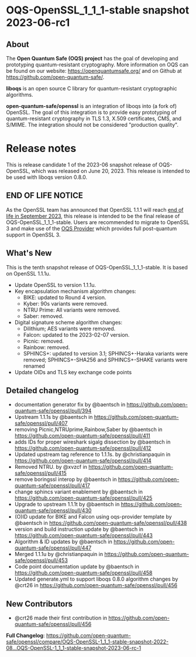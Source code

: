 OQS-OpenSSL_1\_1\_1-stable snapshot 2023-06-rc1
===============================================

About
-----

The **Open Quantum Safe (OQS) project** has the goal of developing and prototyping quantum-resistant cryptography.  More information on OQS can be found on our website: https://openquantumsafe.org/ and on Github at https://github.com/open-quantum-safe/.

**liboqs** is an open source C library for quantum-resistant cryptographic algorithms.

**open-quantum-safe/openssl** is an integration of liboqs into (a fork of) OpenSSL.  The goal of this integration is to provide easy prototyping of quantum-resistant cryptography in TLS 1.3, X.509 certificates, CMS, and S/MIME.  The integration should not be considered "production quality".

Release notes
=============

This is release candidate 1 of the 2023-06 snapshot release of OQS-OpenSSL, which was released on June 20, 2023.  This release is intended to be used with liboqs version 0.8.0.

END OF LIFE NOTICE
------------------

As the OpenSSL team has announced that OpenSSL 1.1.1 will reach [end of life in September 2023](https://www.openssl.org/blog/blog/2023/03/28/1.1.1-EOL/), this release is intended to be the final release of OQS-OpenSSL_1\_1\_1-stable.  Users are recommended to migrate to OpenSSL 3 and make use of the [OQS Provider](https://github.com/open-quantum-safe/oqs-provider/) which provides full post-quantum support in OpenSSL 3.

What's New
----------

This is the tenth snapshot release of OQS-OpenSSL_1\_1\_1-stable.  It is based on OpenSSL 1.1.1u.

- Update OpenSSL to version 1.1.1u.
- Key encapsulation mechanism algorithm changes:
  - BIKE: updated to Round 4 version.
  - Kyber: 90s variants were removed.
  - NTRU Prime: All variants were removed.
  - Saber: removed.
- Digital signature scheme algorithm changes:
  - Dilithium; AES variants were removed.
  - Falcon: updated to the 2023-02-07 version.
  - Picnic: removed.
  - Rainbow: removed.
  - SPHINCS+: updated to version 3.1; SPHINCS+-Haraka variants were removed; SPHINCS+-SHA256 and SPHINCS+-SHAKE variants were renamed
- Update OIDs and TLS key exchange code points

Detailed changelog
------------------

* documentation generator fix by @baentsch in https://github.com/open-quantum-safe/openssl/pull/394
* Upstream 1.1.1s by @baentsch in https://github.com/open-quantum-safe/openssl/pull/407
* removing Picnic,NTRUprime,Rainbow,Saber by @baentsch in https://github.com/open-quantum-safe/openssl/pull/411
* adds IDs for proper wireshark sigalg dissection by @baentsch in https://github.com/open-quantum-safe/openssl/pull/412
* Updated upstream tag reference to 1.1.1s. by @christianpaquin in https://github.com/open-quantum-safe/openssl/pull/414
* Removed NTRU. by @xvzcf in https://github.com/open-quantum-safe/openssl/pull/415
* remove boringssl interop by @baentsch in https://github.com/open-quantum-safe/openssl/pull/417
* change sphincs variant enablement by @baentsch in https://github.com/open-quantum-safe/openssl/pull/425
* Upgrade to upstream 1.1.1t by @baentsch in https://github.com/open-quantum-safe/openssl/pull/430
* (O)ID update for BIKE and Falcon using oqs-provider template by @baentsch in https://github.com/open-quantum-safe/openssl/pull/438
* version and build instruction update by @baentsch in https://github.com/open-quantum-safe/openssl/pull/443
* Algorithm & ID updates by @baentsch in https://github.com/open-quantum-safe/openssl/pull/447
* Merged 1.1.1u by @christianpaquin in https://github.com/open-quantum-safe/openssl/pull/453
* Code point documentation update by @baentsch in https://github.com/open-quantum-safe/openssl/pull/458
* Updated generate.yml to support liboqs 0.8.0 algorithm changes by @crt26 in https://github.com/open-quantum-safe/openssl/pull/456

## New Contributors
* @crt26 made their first contribution in https://github.com/open-quantum-safe/openssl/pull/456

**Full Changelog**: https://github.com/open-quantum-safe/openssl/compare/OQS-OpenSSL-1_1_1-stable-snapshot-2022-08...OQS-OpenSSL-1_1_1-stable-snapshot-2023-06-rc-1